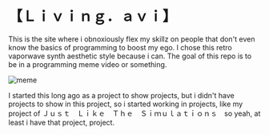 # 【Ｌｉｖｉｎｇ．ａｖｉ】

This is the site where i obnoxiously flex my skillz on people that don't even know the basics
of programming to boost my ego. I chose this retro vaporwave synth aesthetic style because i can.
The goal of this repo is to be in a programming meme video or something.

![meme](https://banner2.kisspng.com/20180810/rts/kisspng-vaporwave-statue-aesthetics-seapunk-art-aesthetic-aesthetictumblr-vaporwave-freetoedit-5b6d6904153445.2707739715338969640869.jpg)

I started this long ago as a project to show projects, but i didn't have projects to show in this project, so i started working in projects, like my project of Ｊｕｓｔ　Ｌｉｋｅ　Ｔｈｅ　Ｓｉｍｕｌａｔｉｏｎｓ　so yeah, at least i have that project, project.